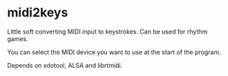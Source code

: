 # midi2keys
Little soft converting MIDI input to keystrokes. Can be used for rhythm games.

You can select the MIDI device you want to use at the start of the program.

Depends on xdotool, ALSA and librtmidi.
